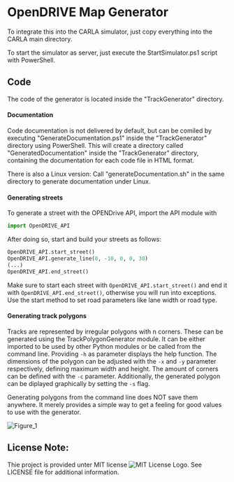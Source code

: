 # OpenDRIVE Map Generator

To integrate this into the CARLA simulator, just copy everything into the CARLA main directory.

To start the simulator as server, just execute the StartSimulator.ps1 script with PowerShell.

## Code

The code of the generator is located inside the "TrackGenerator" directory.

#### Documentation

Code documentation is not delivered by default, but can be comiled by executing "GenerateDocumentation.ps1" inside the "TrackGenerator" directory using PowerShell.
This will create a directory called "GeneratedDocumentation" inside the "TrackGenerator" directory, containing the documentation for each code file in HTML format.

There is also a Linux version: Call "generateDocumentation.sh" in the same directory to generate documentation under Linux.

#### Generating streets

To generate a street with the OPENDrive API, import the API module with 
```python
import OpenDRIVE_API
```

After doing so, start and build your streets as follows:
```python
OpenDRIVE_API.start_street()
OpenDRIVE_API.generate_line(0, -10, 0, 0, 30)
(...)
OpenDRIVE_API.end_street()
```
Make sure to start each street with `OpenDRIVE_API.start_street()` and end it with `OpenDRIVE_API.end_street()`, otherwise you will run into exceptions.
Use the start method to set road parameters like lane width or road type.

#### Generating track polygons

Tracks are represented by irregular polygons with n corners. These can be generated using the TrackPolygonGenerator module. It can be either imported to be used by other Python modules or be called from the command line. Providing `-h` as parameter displays the help function.
The dimensions of the polygon can be adjusted with the `-x` and `-y` parameter respectively, defining maximum width and height. The amount of corners can be defined with the `-c` parameter.
Additionally, the generated polygon can be diplayed graphically by setting the `-s` flag.

Generating polygons from the command line does NOT save them anywhere. It merely provides a simple way to get a feeling for good values to use with the generator.

![Figure_1](/uploads/4607a15e03fbe66a5cd1d16498f0be1a/Figure_1.png)

## License Note:

Thie project is provided unter MIT license ![MIT License Logo](/uploads/bc9f634c577db82a0d9a4292734a026c/91196268-63b5-4881-9885-a0e367829332.png "MIT License Logo"). See LICENSE file for additional information.
